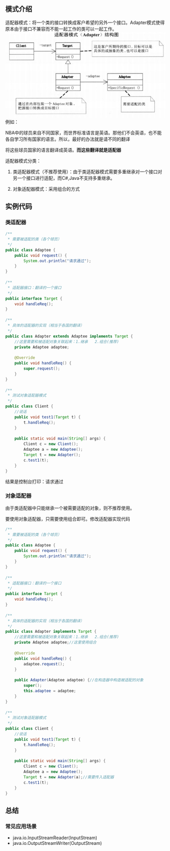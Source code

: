 ## 模式介绍

适配器模式：将一个类的接口转换成客户希望的另外一个接口。Adapter模式使得原本由于接口不兼容而不能一起工作的类可以一起工作。
![img.png](img.png)
例如：

NBA中的球员来自不同国家，而世界标准语言是英语。那他们不会英语，也不能各自学习所有国家的语言。所以，最好的办法就是请不同的翻译

将这些球员国家的语言翻译成英语。**而这些翻译就是适配器**

适配器模式分类：

1. 类适配器模式（不推荐使用）：由于类适配器模式需要多重继承对一个接口对另一个接口进行适配，而C#,Java不支持多重继承。

2. 对象适配器模式：采用组合的方式

## 实例代码

### 类适配器

```java
/**
 * 需要被适配的类（各个球员）
 */
public class Adaptee {
    public void request() {
        System.out.println("请求通过");
    }
}

/**
 * 适配器接口：翻译的一个接口
 */
public interface Target {
    void handleReq();
}

/**
 * 具体的适配器的实现（相当于各国的翻译）
 */
public class Adapter extends Adaptee implements Target {
    //这里需要和被适配对象关联起来：1.继承   2.组合(推荐)
    private Adaptee adaptee;

    @Override
    public void handleReq() {
        super.request();
    }
}

/**
 * 测试对象适配器模式
 */
public class Client {
    //说话
    public void test1(Target t) {
        t.handleReq();
    }

    public static void main(String[] args) {
        Client c = new Client();
        Adaptee a = new Adaptee();
        Target t = new Adapter();
        c.test1(t);
    }
}
```

结果是控制台打印：请求通过

### 对象适配器

由于类适配器中只能继承一个被需要适配的对象，则不推荐使用。

要使用对象适配器，只需要使用组合即可。修改适配器实现代码

```java
/**
 * 需要被适配的类（各个球员）
 */
public class Adaptee {
    public void request() {
        System.out.println("请求通过");
    }
}

/**
 * 适配器接口：翻译的一个接口
 */
public interface Target {
    void handleReq();
}

/**
 * 具体的适配器的实现（相当于各国的翻译）
 */
public class Adapter implements Target {
    //这里需要和被适配对象关联起来：1.继承   2.组合(推荐)
    private Adaptee adaptee;//这里使用组合

    @Override
    public void handleReq() {
        adaptee.request();
    }

    public Adapter(Adaptee adaptee) {//在构造器中构造被适配的对象
        super();
        this.adaptee = adaptee;
    }
}

/**
 * 测试对象适配器模式
 */
public class Client {
    //说话
    public void test1(Target t) {
        t.handleReq();
    }

    public static void main(String[] args) {
        Client c = new Client();
        Adaptee a = new Adaptee();
        Target t = new Adapter(a);//需要传入适配器
        c.test1(t);
    }
}
```

## 总结

### 常见应用场景

- java.io.InputStreamReader(InputStream)
- java.io.OutputStreamWriter(OutputStream)

